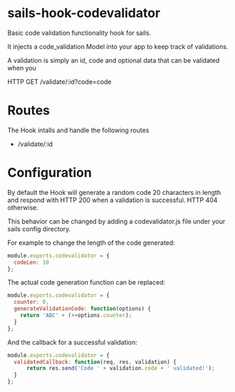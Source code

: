 # sails-hook-codevalidator

Basic code validation functionality hook for sails.

It injects a code_validation Model into your app to keep track of validations.

A validation is simply an id, code and optional data that can be validated when you

HTTP GET /validate/:id?code=code


# Routes

The Hook intalls and handle the following routes

* /validate/:id


# Configuration

By default the Hook will generate a random code 20 characters in length and
respond with HTTP 200 when a validation is successful. HTTP 404 otherwise.

This behavior can be changed by adding a codevalidator.js file under your
sails config directory.

For example to change the length of the code generated:

```javascript
module.exports.codevalidator = {  
  codeLen: 10
};  
```

The actual code generation function can be replaced:

```javascript
module.exports.codevalidator = {  
  counter: 0,
  generateValidationCode: function(options) {
    return 'ABC' + (++options.counter);
  }
};
```

And the callback for a successful validation:

```javascript
module.exports.codevalidator = {  
  validatedCallback: function(req, res, validation) {
      return res.send('Code ' + validation.code + ' validated!');
  }
};
```
